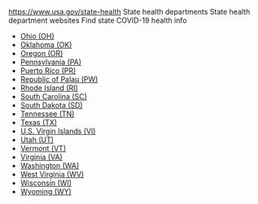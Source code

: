 

https://www.usa.gov/state-health
State health departments
State health department websites
Find state COVID-19 health info

* [Ohio (OH)](https://odh.ohio.gov/home)
* [Oklahoma (OK)](https://oklahoma.gov/health.html)
* [Oregon (OR)](https://www.oregon.gov/OHA/PH/Pages/index.aspx)
* [Pennsylvania (PA)](https://www.health.pa.gov/Pages/default.aspx)
* [Puerto Rico (PR)](https://www.salud.pr.gov/)
* [Republic of Palau (PW)](https://www.palauhealth.org/)
* [Rhode Island (RI)](https://health.ri.gov/)
* [South Carolina (SC)](https://scdhec.gov/health)
* [South Dakota (SD)](https://doh.sd.gov/)
* [Tennessee (TN)](https://www.tn.gov/health.html)
* [Texas (TX)](https://www.dshs.texas.gov/)
* [U.S. Virgin Islands (VI)](https://doh.vi.gov/)
* [Utah (UT)](https://dhhs.utah.gov/)
* [Vermont (VT)](https://www.healthvermont.gov/)
* [Virginia (VA)](https://www.vdh.virginia.gov/)
* [Washington (WA)](https://doh.wa.gov/)
* [West Virginia (WV)](https://dhhr.wv.gov/Pages/default.aspx)
* [Wisconsin (WI)](https://www.dhs.wisconsin.gov/)
* [Wyoming (WY)](https://health.wyo.gov/)
